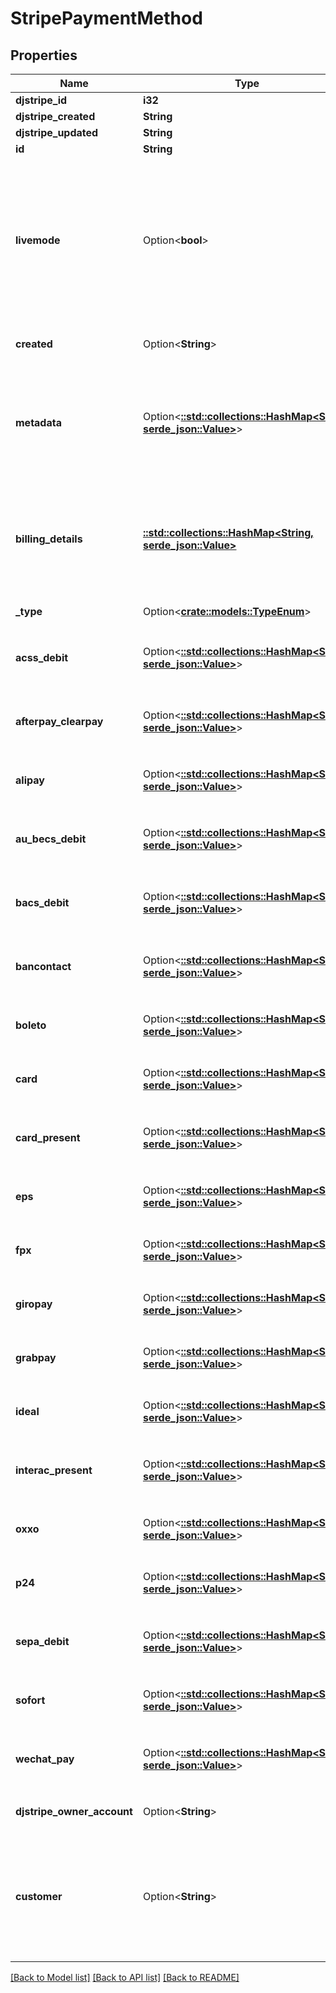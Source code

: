 # StripePaymentMethod

## Properties

Name | Type | Description | Notes
------------ | ------------- | ------------- | -------------
**djstripe_id** | **i32** |  | [readonly]
**djstripe_created** | **String** |  | [readonly]
**djstripe_updated** | **String** |  | [readonly]
**id** | **String** |  | 
**livemode** | Option<**bool**> | Null here indicates that the livemode status is unknown or was previously unrecorded. Otherwise, this field indicates whether this record comes from Stripe test mode or live mode operation. | [optional]
**created** | Option<**String**> | The datetime this object was created in stripe. | [optional]
**metadata** | Option<[**::std::collections::HashMap<String, serde_json::Value>**](serde_json::Value.md)> | A set of key/value pairs that you can attach to an object. It can be useful for storing additional information about an object in a structured format. | [optional]
**billing_details** | [**::std::collections::HashMap<String, serde_json::Value>**](serde_json::Value.md) | Billing information associated with the PaymentMethod that may be used or required by particular types of payment methods. | 
**_type** | Option<[**crate::models::TypeEnum**](TypeEnum.md)> | The type of the PaymentMethod. | 
**acss_debit** | Option<[**::std::collections::HashMap<String, serde_json::Value>**](serde_json::Value.md)> | Additional information for payment methods of type `acss_debit` | [optional]
**afterpay_clearpay** | Option<[**::std::collections::HashMap<String, serde_json::Value>**](serde_json::Value.md)> | Additional information for payment methods of type `afterpay_clearpay` | [optional]
**alipay** | Option<[**::std::collections::HashMap<String, serde_json::Value>**](serde_json::Value.md)> | Additional information for payment methods of type `alipay` | [optional]
**au_becs_debit** | Option<[**::std::collections::HashMap<String, serde_json::Value>**](serde_json::Value.md)> | Additional information for payment methods of type `au_becs_debit` | [optional]
**bacs_debit** | Option<[**::std::collections::HashMap<String, serde_json::Value>**](serde_json::Value.md)> | Additional information for payment methods of type `bacs_debit` | [optional]
**bancontact** | Option<[**::std::collections::HashMap<String, serde_json::Value>**](serde_json::Value.md)> | Additional information for payment methods of type `bancontact` | [optional]
**boleto** | Option<[**::std::collections::HashMap<String, serde_json::Value>**](serde_json::Value.md)> | Additional information for payment methods of type `boleto` | [optional]
**card** | Option<[**::std::collections::HashMap<String, serde_json::Value>**](serde_json::Value.md)> | Additional information for payment methods of type `card` | [optional]
**card_present** | Option<[**::std::collections::HashMap<String, serde_json::Value>**](serde_json::Value.md)> | Additional information for payment methods of type `card_present` | [optional]
**eps** | Option<[**::std::collections::HashMap<String, serde_json::Value>**](serde_json::Value.md)> | Additional information for payment methods of type `eps` | [optional]
**fpx** | Option<[**::std::collections::HashMap<String, serde_json::Value>**](serde_json::Value.md)> | Additional information for payment methods of type `fpx` | [optional]
**giropay** | Option<[**::std::collections::HashMap<String, serde_json::Value>**](serde_json::Value.md)> | Additional information for payment methods of type `giropay` | [optional]
**grabpay** | Option<[**::std::collections::HashMap<String, serde_json::Value>**](serde_json::Value.md)> | Additional information for payment methods of type `grabpay` | [optional]
**ideal** | Option<[**::std::collections::HashMap<String, serde_json::Value>**](serde_json::Value.md)> | Additional information for payment methods of type `ideal` | [optional]
**interac_present** | Option<[**::std::collections::HashMap<String, serde_json::Value>**](serde_json::Value.md)> | Additional information for payment methods of type `interac_present` | [optional]
**oxxo** | Option<[**::std::collections::HashMap<String, serde_json::Value>**](serde_json::Value.md)> | Additional information for payment methods of type `oxxo` | [optional]
**p24** | Option<[**::std::collections::HashMap<String, serde_json::Value>**](serde_json::Value.md)> | Additional information for payment methods of type `p24` | [optional]
**sepa_debit** | Option<[**::std::collections::HashMap<String, serde_json::Value>**](serde_json::Value.md)> | Additional information for payment methods of type `sepa_debit` | [optional]
**sofort** | Option<[**::std::collections::HashMap<String, serde_json::Value>**](serde_json::Value.md)> | Additional information for payment methods of type `sofort` | [optional]
**wechat_pay** | Option<[**::std::collections::HashMap<String, serde_json::Value>**](serde_json::Value.md)> | Additional information for payment methods of type `wechat_pay` | [optional]
**djstripe_owner_account** | Option<**String**> | The Stripe Account this object belongs to. | [optional]
**customer** | Option<**String**> | Customer to which this PaymentMethod is saved. This will not be set when the PaymentMethod has not been saved to a Customer. | [optional]

[[Back to Model list]](../README.md#documentation-for-models) [[Back to API list]](../README.md#documentation-for-api-endpoints) [[Back to README]](../README.md)


